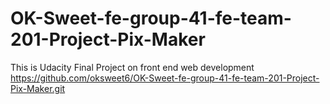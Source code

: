# OK-Sweet-fe-group-41-fe-team-201-Project-Pix-Maker
This is Udacity Final Project on front end web development 
https://github.com/oksweet6/OK-Sweet-fe-group-41-fe-team-201-Project-Pix-Maker.git
